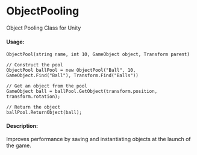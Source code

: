 # ObjectPooling
Object Pooling Class for Unity

#### Usage:
```
ObjectPool(string name, int 10, GameObject object, Transform parent)

// Construct the pool
ObjectPool ballPool = new ObjectPool("Ball", 10, GameObject.Find("Ball"), Transform.Find("Balls"))

// Get an object from the pool
GameObject ball = ballPool.GetObject(transform.position, transform.rotation);

// Return the object
ballPool.ReturnObject(ball);
```

#### Description:
Improves performance by saving and instantiating objects at the launch of the game.
